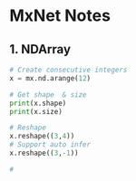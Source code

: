 # MxNet Notes
<script type="text/javascript" src="https://cdn.mathjax.org/mathjax/latest/MathJax.js?config=TeX-AMS_HTML"></script>

## 1. NDArray
```python
# Create consecutive integers
x = mx.nd.arange(12)

# Get shape  & size
print(x.shape)
print(x.size)

# Reshape
x.reshape((3,4))
# Support auto infer
x.reshape((3,-1)) 

#
```


<!--stackedit_data:
eyJoaXN0b3J5IjpbLTM0NjEyOTU2MSwtMTAyNDM5MzQ3MF19
-->